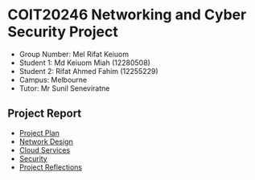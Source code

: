 # COIT20246 Networking and Cyber Security Project

- Group Number: Mel Rifat Keiuom
- Student 1: Md Keiuom Miah (12280508)
- Student 2: Rifat Ahmed Fahim (12255229)
- Campus: Melbourne
- Tutor: Mr Sunil Seneviratne

## Project Report

- [Project Plan](./plan.md)
- [Network Design](./network.md)
- [Cloud Services](./cloud.md)
- [Security](./security.md)
- [Project Reflections](./reflection.md)

